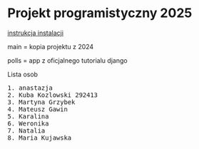 # Projekt programistyczny 2025

<a href="mopac_portal/README.md"> instrukcja instalacji</a>

main = kopia projektu z 2024 

polls = app z oficjalnego tutorialu django

Lista osob
<pre>
1. anastazja
2. Kuba Kozlowski 292413
3. Martyna Grzybek
4. Mateusz Gawin
5. Karalina
6. Weronika 
7. Natalia
8. Maria Kujawska
</pre>

